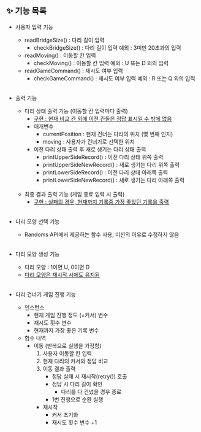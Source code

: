 ## ✨ 기능 목록

- 사용자 입력 기능
    - readBridgeSize() : 다리 길이 입력
      - checkBridgeSize() : 다리 길이 입력 예외 : 3미만 20초과의 입력
    - readMoving() : 이동할 칸 입력
      - checkMoving() : 이동할 칸 입력 예외 : U 또는 D 외의 입력
    - readGameCommand() : 재시도 여부 입력
      - checkGameCommand() : 재시도 여부 입력 예외 : R 또는 Q 외의 입력
<br><br>

- 출력 기능
  - 다리 상태 출력 기능 (이동할 칸 입력마다 출력)
    - <U>구현 : 현재 비교 칸 외에 이전 칸들은 정답 표시일 수 밖에 없음</U>
    - 매개변수
      - currentPosition : 현재 건너는 다리의 위치 (몇 번째 인지)
      - moving : 사용자가 건너기로 선택한 위치
    - 이전 다리 상태 출력 후 새로 생기는 다리 상태 출력
      - printUpperSideRecord() : 이전 다리 상태 위쪽 출력
      - printUpperSideNewRecord() : 새로 생기는 다리 위쪽 출력
      - printLowerSideRecord() : 이전 다리 상태 아래쪽 출력
      - printLowerSideNewRecord() : 새로 생기는 다리 아래쪽 출력
      <br><br>
  - 최종 결과 출력 기능 (게임 종료 입력 시 출력)
    - <U>구현 : 실패의 경우, 현재까지 기록중 가장 좋았던 기록을 출력</U>
<br><br>

- 다리 모양 선택 기능
    - Randoms API에서 제공하는 함수 사용, 미션의 이유로 수정하지 않음
<br><br>

- 다리 모양 생성 기능
    - 다리 모양 : 1이면 U, 0이면 D
    - <U>다리 모양은 재시작 시에도 유지됨</U>
<br><br>

- 다리 건너기 게임 진행 기능
  - 인스턴스
    - 현재 게임 진행 정도 (=커서) 변수
    - 재시도 횟수 변수
    - 현재까지 가장 좋은 기록 변수
  - 함수 내역
    - 이동 (반복으로 실행을 가정함)
      1. 사용자 이동할 칸 입력
      2. 현재 다리의 커서와 정답 비교
      3. 이동 결과 출력 
         - 정답 실패 시 재시작(retry()) 호출
         - 정답 시 다리 길이 확인
           - 다리를 다 건넜을 경우 종료
         - 1번 진행으로 순환 실행
      - 재시작
        - 커서 초기화
        - 재시도 횟수 변수 +1
<br><br>